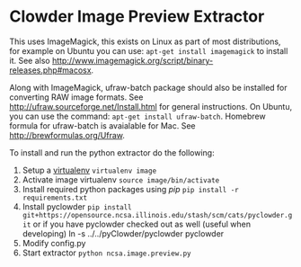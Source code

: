 # Clowder Image Preview Extractor

This uses ImageMagick, this exists on Linux as part of most distributions,
for example on Ubuntu you can use: `apt-get install imagemagick` to install
it. See also http://www.imagemagick.org/script/binary-releases.php#macosx.

Along with ImageMagick, ufraw-batch package should also be installed for converting RAW image formats. See http://ufraw.sourceforge.net/Install.html for general instructions.
On Ubuntu, you can use the command: `apt-get install ufraw-batch`. Homebrew formula for ufraw-batch is avaialable for Mac. See http://brewformulas.org/Ufraw.

To install and run the python extractor do the following:

1. Setup a [virtualenv](https://virtualenv.pypa.io)
   `virtualenv image`
2. Activate image virtualenv
   `source image/bin/activate`
2. Install required python packages using *pip*
   `pip install -r requirements.txt`
3. Install pyclowder
   `pip install git+https://opensource.ncsa.illinois.edu/stash/scm/cats/pyclowder.git`
   or if you have pyclowder checked out as well (useful when developing)
   ln -s ../../pyClowder/pyclowder pyclowder
4. Modify config.py
5. Start extractor `python ncsa.image.preview.py`
